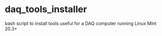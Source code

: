 # daq_tools_installer
bash script to install tools useful for a DAQ computer running Linux Mint 20.3+
